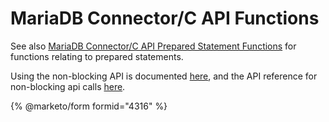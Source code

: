 # MariaDB Connector/C API Functions

See also [MariaDB Connector/C API Prepared Statement Functions](../api-prepared-statement-functions/) for functions relating to prepared statements.

Using the non-blocking API is documented [here](broken-reference), and the API reference for non-blocking api calls [here](broken-reference).

{% @marketo/form formid="4316" %}
